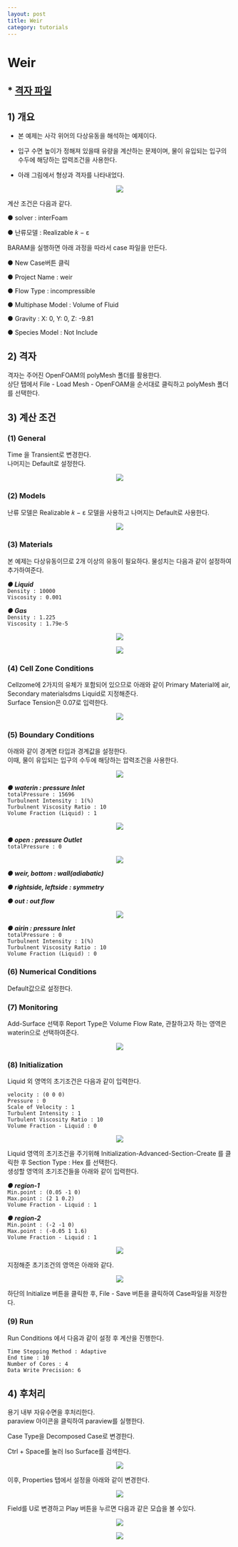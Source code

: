 ```yaml
---
layout: post
title: Weir
category: tutorials
---
```


# Weir

## * [격자 파일](https://drive.google.com/file/d/1ODSzqSH9TfIjkmnVNm5p5XLBPX-gjplN/view?usp=sharing)

## 1) 개요 
* 본 예제는 사각 위어의 다상유동을 해석하는 예제이다.<br>

* 입구 수면 높이가 정해져 있을때 유량을 계산하는 문제이며, 물이 유입되는 입구의 수두에 해당하는 압력조건을 사용한다.<br>

* 아래 그림에서 형상과 격자를 나타내었다.<br>

<p align='center'>
    <img src="https://github.com/nextfoam/baram-pages/raw/main/screenshots/weir/19.1.png"><br>
</p>

계산 조건은 다음과 같다. <br>

●  solver : interFoam <br>

●  난류모델 : Realizable 𝑘 − ε <br>

BARAM을 실행하면 아래 과정을 따라서 case 파일을 만든다.<br>

●  New Case버튼 클릭<br>

●  Project Name : weir<br>

●  Flow Type : incompressible<br>

●  Multiphase Model : Volume of Fluid<br>

●  Gravity : X: 0, Y: 0, Z: -9.81<br>

● Species Model : Not Include<br>

## 2) 격자

격자는 주어진 OpenFOAM의 polyMesh 폴더를 활용한다. <br>
상단 탭에서 File - Load Mesh - OpenFOAM을 순서대로 클릭하고 polyMesh 폴더를 선택한다. <br>

## 3) 계산 조건
### (1) General

Time 을 Transient로 변경한다.<br>
나머지는 Default로 설정한다.<br>

<p align='center'>
    <img src="https://github.com/nextfoam/baram-pages/raw/main/screenshots/weir/19.2.png"><br>
</p>

### (2) Models

난류 모델은 Realizable 𝑘 − ε  모델을 사용하고 나머지는 Default로 사용한다.<br>

<p align='center'>
    <img src="https://github.com/nextfoam/baram-pages/raw/main/screenshots/weir/19.3.png"><br>
</p>

### (3) Materials

본 예제는 다상유동이므로 2개 이상의 유동이 필요하다. 물성치는 다음과 같이 설정하여 추가하여준다.<br>

***●  Liquid***<br>
```Density : 10000```<br>
```Viscosity : 0.001```<br>

***●  Gas***<br>
```Density : 1.225```<br>
```Viscosity : 1.79e-5```<br>
<p align='center'>
    <img src="https://github.com/nextfoam/baram-pages/raw/main/screenshots/weir/19.4.png"><br>
</p>
<p align='center'>
    <img src="https://github.com/nextfoam/baram-pages/raw/main/screenshots/weir/19.5.png"><br>
</p>

### (4) Cell Zone Conditions
Cellzome에 2가지의 유체가 포함되어 있으므로 아래와 같이 Primary Material에 air, Secondary materialsdms Liquid로 지정해준다.<br>
Surface Tension은 0.07로 입력한다.<br>

<p align='center'>
    <img src="https://github.com/nextfoam/baram-pages/raw/main/screenshots/weir/19.6.png"><br>
</p>

### (5) Boundary Conditions
아래와 같이 경계면 타입과 경계값을 설정한다.<br>
이때, 물이 유입되는 입구의 수두에 해당하는 압력조건을 사용한다.<br>

<p align='center'>
    <img src="https://github.com/nextfoam/baram-pages/raw/main/screenshots/weir/19.7.png"><br>
</p>

***●  waterin : pressure Inlet***<br>
```totalPressure : 15696```<br>
```Turbulnent Intensity : 1(%)```<br>
```Turbulnent Viscosity Ratio : 10```<br>
```Volume Fraction (Liquid) : 1```<br>

<p align='center'>
    <img src="https://github.com/nextfoam/baram-pages/raw/main/screenshots/weir/19.8.png"><br>
</p>

***●  open : pressure Outlet***<br>
```totalPressure : 0```<br>

<p align='center'>
    <img src="https://github.com/nextfoam/baram-pages/raw/main/screenshots/weir/19.9.png"><br>
</p>

***●  weir, bottom : wall(adiabatic)***<br>

***●  rightside, leftside : symmetry***<br>

***●  out : out flow***<br>

<p align='center'>
    <img src="https://github.com/nextfoam/baram-pages/raw/main/screenshots/weir/19.20.png"><br>
</p>

***●  airin : pressure Inlet***<br>
```totalPressure : 0```<br>
```Turbulnent Intensity : 1(%)```<br>
```Turbulnent Viscosity Ratio : 10```<br>
```Volume Fraction (Liquid) : 0```<br>

### (6) Numerical Conditions

Default값으로 설정한다.<br>

### (7) Monitoring

Add-Surface 선택후 Report Type은 Volume Flow Rate, 관찰하고자 하는 영역은 waterin으로 선택하여준다.<br>

<p align='center'>
    <img src="https://github.com/nextfoam/baram-pages/raw/main/screenshots/weir/19.21.png"><br>
</p>

### (8) Initialization

Liquid 외 영역의 초기조건은 다음과 같이 입력한다.<br>

```velocity : (0 0 0)```<br>
```Pressure : 0```<br>
```Scale of Velocity : 1```<br>
```Turbulent Intensity : 1```<br>
```Turbulent Viscosity Ratio : 10```<br>
```Volume Fraction - Liquid : 0```<br>

<p align='center'>
    <img src="https://github.com/nextfoam/baram-pages/raw/main/screenshots/weir/19.12.png"><br>
</p>

Liquid 영역의 초기조건을 주기위해 Initialization-Advanced-Section-Create 를 클릭한 후 Section Type : Hex 를 선택한다.<br>
생성할 영역의 초기조건들을 아래와 같이 입력한다.<br>

***●  region-1***<br>
```Min.point : (0.05 -1 0)```<br>
```Max.point : (2 1 0.2)```<br>
```Volume Fraction - Liquid : 1```<br>


***●  region-2***<br>
```Min.point : (-2 -1 0)```<br>
```Max.point : (-0.05 1 1.6)```<br>
```Volume Fraction - Liquid : 1```<br>

<p align='center'>
    <img src="https://github.com/nextfoam/baram-pages/raw/main/screenshots/weir/19.13.png"><br>
</p>

지정해준 초기조건의 영역은 아래와 같다.<br>

<p align='center'>
    <img src="https://github.com/nextfoam/baram-pages/raw/main/screenshots/weir/19.14.png"><br>
</p>

하단의 Initialize 버튼을 클릭한 후, File - Save 버튼을 클릭하여 Case파일을 저장한다.<br>

### (9) Run
Run Conditions 에서 다음과 같이 설정 후 계산을 진행한다.<br>

```Time Stepping Method : Adaptive```<br>
```End time : 10```<br>
```Number of Cores : 4```<br>
```Data Write Precision: 6```<br>


## 4) 후처리
용기 내부 자유수면을 후처리한다.<br>
paraview 아이콘을 클릭하여 paraview를 실행한다.<br>

Case Type을 Decomposed Case로 변경한다.<br>

Ctrl + Space를 눌러 Iso Surface를 검색한다.<br>

<p align='center'>
    <img src="https://github.com/nextfoam/baram-pages/raw/main/screenshots/weir/19.15.png"><br>
</p>

이후, Properties 탭에서 설정을 아래와 같이 변경한다.<br>

<p align='center'>
    <img src="https://github.com/nextfoam/baram-pages/raw/main/screenshots/weir/19.16.png"><br>
</p>

Field를 U로 변경하고 Play 버튼을 누르면 다음과 같은 모습을 볼 수있다.<br>

<p align='center'>
    <img src="https://github.com/nextfoam/baram-pages/raw/main/screenshots/weir/19.17.png"><br>
</p>

<p align='center'>
    <img src="https://github.com/nextfoam/baram-pages/raw/main/screenshots/weir/19.18.png"><br>
</p>